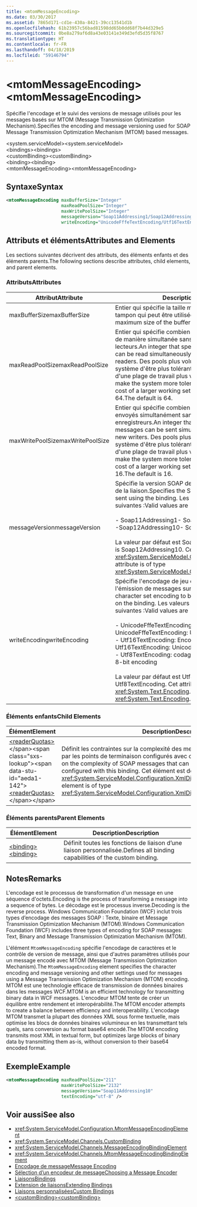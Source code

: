 ```yaml
---
title: <mtomMessageEncoding>
ms.date: 03/30/2017
ms.assetid: 7865d171-cd1e-430a-8421-39cc13541d1b
ms.openlocfilehash: 61b23957c56bad81598dd65b0dd68f7b44d329e5
ms.sourcegitcommit: 0be8a279af6d8a43e03141e349d3efd5d35f8767
ms.translationtype: HT
ms.contentlocale: fr-FR
ms.lasthandoff: 04/18/2019
ms.locfileid: "59146794"
---
```

# <a name="mtommessageencoding"></a><span data-ttu-id="aeda1-101">\<mtomMessageEncoding></span><span class="sxs-lookup"><span data-stu-id="aeda1-101">\<mtomMessageEncoding></span></span>
<span data-ttu-id="aeda1-102">Spécifie l'encodage et le suivi des versions de message utilisés pour les messages basés sur MTOM (Message Transmission Optimization Mechanism).</span><span class="sxs-lookup"><span data-stu-id="aeda1-102">Specifies the encoding and message versioning used for SOAP Message Transmission Optimization Mechanism (MTOM) based messages.</span></span>  
  
 <span data-ttu-id="aeda1-103">\<system.serviceModel></span><span class="sxs-lookup"><span data-stu-id="aeda1-103">\<system.serviceModel></span></span>  
<span data-ttu-id="aeda1-104">\<bindings></span><span class="sxs-lookup"><span data-stu-id="aeda1-104">\<bindings></span></span>  
<span data-ttu-id="aeda1-105">\<customBinding></span><span class="sxs-lookup"><span data-stu-id="aeda1-105">\<customBinding></span></span>  
<span data-ttu-id="aeda1-106">\<binding></span><span class="sxs-lookup"><span data-stu-id="aeda1-106">\<binding></span></span>  
<span data-ttu-id="aeda1-107">\<mtomMessageEncoding></span><span class="sxs-lookup"><span data-stu-id="aeda1-107">\<mtomMessageEncoding></span></span>  
  
## <a name="syntax"></a><span data-ttu-id="aeda1-108">Syntaxe</span><span class="sxs-lookup"><span data-stu-id="aeda1-108">Syntax</span></span>  
  
```xml  
<mtomMessageEncoding maxBufferSize="Integer"
                     maxReadPoolSize="Integer"
                     maxWritePoolSize="Integer"
                     messageVersion="Soap11Addressing1/Soap12Addressing10"
                     writeEncoding="UnicodeFffeTextEncoding/Utf16TextEncoding/Utf8TextEncoding" />
```  
  
## <a name="attributes-and-elements"></a><span data-ttu-id="aeda1-109">Attributs et éléments</span><span class="sxs-lookup"><span data-stu-id="aeda1-109">Attributes and Elements</span></span>  
 <span data-ttu-id="aeda1-110">Les sections suivantes décrivent des attributs, des éléments enfants et des éléments parents.</span><span class="sxs-lookup"><span data-stu-id="aeda1-110">The following sections describe attributes, child elements, and parent elements.</span></span>  
  
### <a name="attributes"></a><span data-ttu-id="aeda1-111">Attributs</span><span class="sxs-lookup"><span data-stu-id="aeda1-111">Attributes</span></span>  
  
|<span data-ttu-id="aeda1-112">Attribut</span><span class="sxs-lookup"><span data-stu-id="aeda1-112">Attribute</span></span>|<span data-ttu-id="aeda1-113">Description</span><span class="sxs-lookup"><span data-stu-id="aeda1-113">Description</span></span>|  
|---------------|-----------------|  
|<span data-ttu-id="aeda1-114">maxBufferSize</span><span class="sxs-lookup"><span data-stu-id="aeda1-114">maxBufferSize</span></span>|<span data-ttu-id="aeda1-115">Entier qui spécifie la taille maximale de la mémoire tampon qui peut être utilisée.</span><span class="sxs-lookup"><span data-stu-id="aeda1-115">An integer that specifies the maximum size of the buffer that can be used.</span></span>|  
|<span data-ttu-id="aeda1-116">maxReadPoolSize</span><span class="sxs-lookup"><span data-stu-id="aeda1-116">maxReadPoolSize</span></span>|<span data-ttu-id="aeda1-117">Entier qui spécifie combien de messages peuvent être lus de manière simultanée sans allouer de nouveaux lecteurs.</span><span class="sxs-lookup"><span data-stu-id="aeda1-117">An integer that specifies how many messages can be read simultaneously without allocating new readers.</span></span> <span data-ttu-id="aeda1-118">Des pools plus volumineux permettent au système d'être plus tolérant aux pics d'activité au prix d'une plage de travail plus volumineuse.</span><span class="sxs-lookup"><span data-stu-id="aeda1-118">Larger pool sizes make the system more tolerant to activity spikes at the cost of a larger working set.</span></span> <span data-ttu-id="aeda1-119">La valeur par défaut est 64.</span><span class="sxs-lookup"><span data-stu-id="aeda1-119">The default is 64.</span></span>|  
|<span data-ttu-id="aeda1-120">maxWritePoolSize</span><span class="sxs-lookup"><span data-stu-id="aeda1-120">maxWritePoolSize</span></span>|<span data-ttu-id="aeda1-121">Entier qui spécifie combien de messages peuvent être envoyés simultanément sans allouer de nouveaux enregistreurs.</span><span class="sxs-lookup"><span data-stu-id="aeda1-121">An integer that specifies how many messages can be sent simultaneously without allocating new writers.</span></span> <span data-ttu-id="aeda1-122">Des pools plus volumineux permettent au système d'être plus tolérant aux pics d'activité au prix d'une plage de travail plus volumineuse.</span><span class="sxs-lookup"><span data-stu-id="aeda1-122">Larger pool sizes make the system more tolerant to activity spikes at the cost of a larger working set.</span></span> <span data-ttu-id="aeda1-123">La valeur par défaut est 16.</span><span class="sxs-lookup"><span data-stu-id="aeda1-123">The default is 16.</span></span>|  
|<span data-ttu-id="aeda1-124">messageVersion</span><span class="sxs-lookup"><span data-stu-id="aeda1-124">messageVersion</span></span>|<span data-ttu-id="aeda1-125">Spécifie la version SOAP des messages envoyés à l'aide de la liaison.</span><span class="sxs-lookup"><span data-stu-id="aeda1-125">Specifies the SOAP version of the messages sent using the binding.</span></span> <span data-ttu-id="aeda1-126">Les valeurs valides sont les suivantes :</span><span class="sxs-lookup"><span data-stu-id="aeda1-126">Valid values are</span></span><br /><br /> <span data-ttu-id="aeda1-127">-   Soap11Addressing1</span><span class="sxs-lookup"><span data-stu-id="aeda1-127">-   Soap11Addressing1</span></span><br /><span data-ttu-id="aeda1-128">-Soap12Addressing10</span><span class="sxs-lookup"><span data-stu-id="aeda1-128">-   Soap12Addressing10</span></span><br /><br /> <span data-ttu-id="aeda1-129">La valeur par défaut est Soap12Addressing10.</span><span class="sxs-lookup"><span data-stu-id="aeda1-129">The default is Soap12Addressing10.</span></span> <span data-ttu-id="aeda1-130">Cet attribut est de type <xref:System.ServiceModel.Channels.MessageVersion>.</span><span class="sxs-lookup"><span data-stu-id="aeda1-130">This attribute is of type <xref:System.ServiceModel.Channels.MessageVersion>.</span></span>|  
|<span data-ttu-id="aeda1-131">writeEncoding</span><span class="sxs-lookup"><span data-stu-id="aeda1-131">writeEncoding</span></span>|<span data-ttu-id="aeda1-132">Spécifie l'encodage de jeu de caractères à utiliser pour l'émission de messages sur la liaison.</span><span class="sxs-lookup"><span data-stu-id="aeda1-132">Specifies the character set encoding to be used for emitting messages on the binding.</span></span> <span data-ttu-id="aeda1-133">Les valeurs valides sont les suivantes :</span><span class="sxs-lookup"><span data-stu-id="aeda1-133">Valid values are</span></span><br /><br /> <span data-ttu-id="aeda1-134">-   UnicodeFffeTextEncoding: Codage Unicode BigEndian</span><span class="sxs-lookup"><span data-stu-id="aeda1-134">-   UnicodeFffeTextEncoding: Unicode BigEndian encoding</span></span><br /><span data-ttu-id="aeda1-135">-   Utf16TextEncoding: Encodage Unicode</span><span class="sxs-lookup"><span data-stu-id="aeda1-135">-   Utf16TextEncoding: Unicode encoding</span></span><br /><span data-ttu-id="aeda1-136">-   Utf8TextEncoding: codage 8 bits</span><span class="sxs-lookup"><span data-stu-id="aeda1-136">-   Utf8TextEncoding: 8-bit encoding</span></span><br /><br /> <span data-ttu-id="aeda1-137">La valeur par défaut est Utf8TextEncoding.</span><span class="sxs-lookup"><span data-stu-id="aeda1-137">The default is Utf8TextEncoding.</span></span> <span data-ttu-id="aeda1-138">Cet attribut est de type <xref:System.Text.Encoding>.</span><span class="sxs-lookup"><span data-stu-id="aeda1-138">This attribute is of type <xref:System.Text.Encoding>.</span></span>|  
  
### <a name="child-elements"></a><span data-ttu-id="aeda1-139">Éléments enfants</span><span class="sxs-lookup"><span data-stu-id="aeda1-139">Child Elements</span></span>  
  
|<span data-ttu-id="aeda1-140">Élément</span><span class="sxs-lookup"><span data-stu-id="aeda1-140">Element</span></span>|<span data-ttu-id="aeda1-141">Description</span><span class="sxs-lookup"><span data-stu-id="aeda1-141">Description</span></span>|  
|-------------|-----------------|  
|<span data-ttu-id="aeda1-142">[\<readerQuotas>](https://docs.microsoft.com/previous-versions/dotnet/netframework-4.0/ms731325(v=vs.100))</span><span class="sxs-lookup"><span data-stu-id="aeda1-142">[\<readerQuotas>](https://docs.microsoft.com/previous-versions/dotnet/netframework-4.0/ms731325(v=vs.100))</span></span>|<span data-ttu-id="aeda1-143">Définit les contraintes sur la complexité des messages SOAP pouvant être traités par les points de terminaison configurés avec cette liaison.</span><span class="sxs-lookup"><span data-stu-id="aeda1-143">Defines the constraints on the complexity of SOAP messages that can be processed by endpoints configured with this binding.</span></span> <span data-ttu-id="aeda1-144">Cet élément est de type <xref:System.ServiceModel.Configuration.XmlDictionaryReaderQuotasElement>.</span><span class="sxs-lookup"><span data-stu-id="aeda1-144">This element is of type <xref:System.ServiceModel.Configuration.XmlDictionaryReaderQuotasElement>.</span></span>|  
  
### <a name="parent-elements"></a><span data-ttu-id="aeda1-145">Éléments parents</span><span class="sxs-lookup"><span data-stu-id="aeda1-145">Parent Elements</span></span>  
  
|<span data-ttu-id="aeda1-146">Élément</span><span class="sxs-lookup"><span data-stu-id="aeda1-146">Element</span></span>|<span data-ttu-id="aeda1-147">Description</span><span class="sxs-lookup"><span data-stu-id="aeda1-147">Description</span></span>|  
|-------------|-----------------|  
|[<span data-ttu-id="aeda1-148">\<binding></span><span class="sxs-lookup"><span data-stu-id="aeda1-148">\<binding></span></span>](../../../../../docs/framework/misc/binding.md)|<span data-ttu-id="aeda1-149">Définit toutes les fonctions de liaison d’une liaison personnalisée.</span><span class="sxs-lookup"><span data-stu-id="aeda1-149">Defines all binding capabilities of the custom binding.</span></span>|  
  
## <a name="remarks"></a><span data-ttu-id="aeda1-150">Notes</span><span class="sxs-lookup"><span data-stu-id="aeda1-150">Remarks</span></span>  
 <span data-ttu-id="aeda1-151">L'encodage est le processus de transformation d'un message en une séquence d'octets.</span><span class="sxs-lookup"><span data-stu-id="aeda1-151">Encoding is the process of transforming a message into a sequence of bytes.</span></span> <span data-ttu-id="aeda1-152">Le décodage est le processus inverse.</span><span class="sxs-lookup"><span data-stu-id="aeda1-152">Decoding is the reverse process.</span></span> <span data-ttu-id="aeda1-153">Windows Communication Foundation (WCF) inclut trois types d’encodage des messages SOAP : Texte, binaire et Message Transmission Optimization Mechanism (MTOM).</span><span class="sxs-lookup"><span data-stu-id="aeda1-153">Windows Communication Foundation (WCF) includes three types of encoding for SOAP messages: Text, Binary and Message Transmission Optimization Mechanism (MTOM).</span></span>  
  
 <span data-ttu-id="aeda1-154">L'élément `MtomMessageEncoding` spécifie l'encodage de caractères et le contrôle de version de message, ainsi que d'autres paramètres utilisés pour un message encodé avec MTOM (Message Transmission Optimization Mechanism).</span><span class="sxs-lookup"><span data-stu-id="aeda1-154">The `MtomMessageEncoding` element specifies the character encoding and message versioning and other settings used for messages using a Message Transmission Optimization Mechanism (MTOM) encoding.</span></span> <span data-ttu-id="aeda1-155">MTOM est une technologie efficace de transmission de données binaires dans les messages WCF.</span><span class="sxs-lookup"><span data-stu-id="aeda1-155">MTOM is an efficient technology for transmitting binary data in WCF messages.</span></span> <span data-ttu-id="aeda1-156">L'encodeur MTOM tente de créer un équilibre entre rendement et interopérabilité.</span><span class="sxs-lookup"><span data-stu-id="aeda1-156">The MTOM encoder attempts to create a balance between efficiency and interoperability.</span></span> <span data-ttu-id="aeda1-157">L'encodage MTOM transmet la plupart des données XML sous forme textuelle, mais optimise les blocs de données binaires volumineux en les transmettant tels quels, sans conversion au format base64 encodé.</span><span class="sxs-lookup"><span data-stu-id="aeda1-157">The MTOM encoding transmits most XML in textual form, but optimizes large blocks of binary data by transmitting them as-is, without conversion to their base64 encoded format.</span></span>  
  
## <a name="example"></a><span data-ttu-id="aeda1-158">Exemple</span><span class="sxs-lookup"><span data-stu-id="aeda1-158">Example</span></span>  
  
```xml  
<mtomMessageEncoding maxReadPoolSize="211"
                     maxWritePoolSize="2132"
                     messageVersion="Soap11Addressing10"
                     textEncoding="utf-8" />
```  
  
## <a name="see-also"></a><span data-ttu-id="aeda1-159">Voir aussi</span><span class="sxs-lookup"><span data-stu-id="aeda1-159">See also</span></span>

- <xref:System.ServiceModel.Configuration.MtomMessageEncodingElement>
- <xref:System.ServiceModel.Channels.CustomBinding>
- <xref:System.ServiceModel.Channels.MessageEncodingBindingElement>
- <xref:System.ServiceModel.Channels.MtomMessageEncodingBindingElement>
- [<span data-ttu-id="aeda1-160">Encodage de message</span><span class="sxs-lookup"><span data-stu-id="aeda1-160">Message Encoding</span></span>](../../../../../docs/framework/configure-apps/file-schema/wcf/message-encoding.md)
- [<span data-ttu-id="aeda1-161">Sélection d’un encodeur de message</span><span class="sxs-lookup"><span data-stu-id="aeda1-161">Choosing a Message Encoder</span></span>](../../../../../docs/framework/wcf/feature-details/choosing-a-message-encoder.md)
- [<span data-ttu-id="aeda1-162">Liaisons</span><span class="sxs-lookup"><span data-stu-id="aeda1-162">Bindings</span></span>](../../../../../docs/framework/wcf/bindings.md)
- [<span data-ttu-id="aeda1-163">Extension de liaisons</span><span class="sxs-lookup"><span data-stu-id="aeda1-163">Extending Bindings</span></span>](../../../../../docs/framework/wcf/extending/extending-bindings.md)
- [<span data-ttu-id="aeda1-164">Liaisons personnalisées</span><span class="sxs-lookup"><span data-stu-id="aeda1-164">Custom Bindings</span></span>](../../../../../docs/framework/wcf/extending/custom-bindings.md)
- [<span data-ttu-id="aeda1-165">\<customBinding></span><span class="sxs-lookup"><span data-stu-id="aeda1-165">\<customBinding></span></span>](../../../../../docs/framework/configure-apps/file-schema/wcf/custombinding.md)
